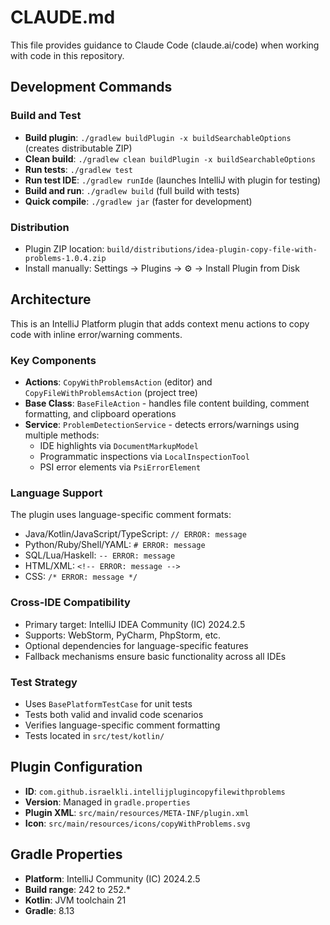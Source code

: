 # CLAUDE.md

This file provides guidance to Claude Code (claude.ai/code) when working with code in this repository.

## Development Commands

### Build and Test
- **Build plugin**: `./gradlew buildPlugin -x buildSearchableOptions` (creates distributable ZIP)
- **Clean build**: `./gradlew clean buildPlugin -x buildSearchableOptions`
- **Run tests**: `./gradlew test`
- **Run test IDE**: `./gradlew runIde` (launches IntelliJ with plugin for testing)
- **Build and run**: `./gradlew build` (full build with tests)
- **Quick compile**: `./gradlew jar` (faster for development)

### Distribution
- Plugin ZIP location: `build/distributions/idea-plugin-copy-file-with-problems-1.0.4.zip`
- Install manually: Settings → Plugins → ⚙️ → Install Plugin from Disk

## Architecture

This is an IntelliJ Platform plugin that adds context menu actions to copy code with inline error/warning comments.

### Key Components
- **Actions**: `CopyWithProblemsAction` (editor) and `CopyFileWithProblemsAction` (project tree)
- **Base Class**: `BaseFileAction` - handles file content building, comment formatting, and clipboard operations
- **Service**: `ProblemDetectionService` - detects errors/warnings using multiple methods:
  - IDE highlights via `DocumentMarkupModel`
  - Programmatic inspections via `LocalInspectionTool`
  - PSI error elements via `PsiErrorElement`

### Language Support
The plugin uses language-specific comment formats:
- Java/Kotlin/JavaScript/TypeScript: `// ERROR: message`
- Python/Ruby/Shell/YAML: `# ERROR: message`
- SQL/Lua/Haskell: `-- ERROR: message`
- HTML/XML: `<!-- ERROR: message -->`
- CSS: `/* ERROR: message */`

### Cross-IDE Compatibility
- Primary target: IntelliJ IDEA Community (IC) 2024.2.5
- Supports: WebStorm, PyCharm, PhpStorm, etc.
- Optional dependencies for language-specific features
- Fallback mechanisms ensure basic functionality across all IDEs

### Test Strategy
- Uses `BasePlatformTestCase` for unit tests
- Tests both valid and invalid code scenarios
- Verifies language-specific comment formatting
- Tests located in `src/test/kotlin/`

## Plugin Configuration
- **ID**: `com.github.israelkli.intellijplugincopyfilewithproblems`
- **Version**: Managed in `gradle.properties`
- **Plugin XML**: `src/main/resources/META-INF/plugin.xml`
- **Icon**: `src/main/resources/icons/copyWithProblems.svg`

## Gradle Properties
- **Platform**: IntelliJ Community (IC) 2024.2.5
- **Build range**: 242 to 252.*
- **Kotlin**: JVM toolchain 21
- **Gradle**: 8.13